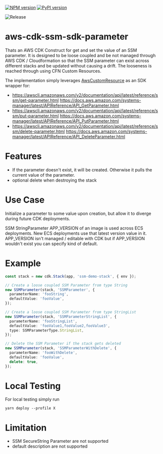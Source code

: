 [![NPM version](https://badge.fury.io/js/aws-cdk-ssm-sdk-parameter.svg)](https://badge.fury.io/js/aws-cdk-ssm-sdk-parameter)
[![PyPI version](https://badge.fury.io/py/aws-cdk-ssm-sdk-parameter.svg)](https://badge.fury.io/py/aws-cdk-ssm-sdk-parameter)

![Release](https://github.com/mmuller88/aws-cdk-ssm-sdk-parameter/workflows/Release/badge.svg)

# aws-cdk-ssm-sdk-parameter

Thats an AWS CDK Construct for get and set the value of an SSM parameter. It is designed to be loose coupled and be not managed through AWS CDK / Cloudformation so that the SSM parameter can exist across different stacks and be updated without causing a drift. The looseness is reached through using CFN Custom Resources.

The implementation simply leverages [AwsCustomResource](https://docs.aws.amazon.com/cdk/api/latest/docs/@aws-cdk_custom-resources.AwsCustomResource.html) as an SDK wrapper for:

- https://awscli.amazonaws.com/v2/documentation/api/latest/reference/ssm/get-parameter.html https://docs.aws.amazon.com/systems-manager/latest/APIReference/API_GetParameter.html
- https://awscli.amazonaws.com/v2/documentation/api/latest/reference/ssm/put-parameter.html https://docs.aws.amazon.com/systems-manager/latest/APIReference/API_PutParameter.html
- https://awscli.amazonaws.com/v2/documentation/api/latest/reference/ssm/delete-parameter.html https://docs.aws.amazon.com/systems-manager/latest/APIReference/API_DeleteParameter.html

# Features

- If the parameter doesn't exist, it will be created. Otherwise it pulls the current value of the parameter.
- optional delete when destroying the stack

# Use Case

Initialize a parameter to some value upon creation, but allow it to diverge during future CDK deployments.

SSM StringParameter APP_VERSION of an image is used across ECS deployments. New ECS deployments use that latest version value in it. APP_VERSION isn't managed / editable with CDK but if APP_VERSION wouldn't exist you can specify kind of default.

# Example

```ts
const stack = new cdk.Stack(app, 'ssm-demo-stack', { env });

// Create a loose coupled SSM Parameter from type String
new SSMParameter(stack, 'SSMParameter', {
  parameterName: 'fooString',
  defaultValue: 'fooValue',
});

// Create a loose coupled SSM Parameter from type StringList
new SSMParameter(stack, 'SSMParameterStringList', {
  parameterName: 'fooStringList',
  defaultValue: 'fooValue1,fooValue2,fooValue3',
  type: SSMParameterType.StringList,
});

// Delete the SSM Parameter if the stack gets deleted
new SSMParameter(stack, 'SSMParameterWithDelete', {
  parameterName: 'fooWithDelete',
  defaultValue: 'fooValue',
  delete: true,
});
```

# Local Testing

For local testing simply run

```
yarn deploy --profile X
```

# Limitation

- SSM SecureString Parameter are not supported
- default description are not supported
